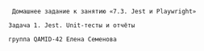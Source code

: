 ``` Домашнее задание к занятию «7.3. Jest и Playwright»```

```Задача 1. Jest. Unit-тесты и отчёты```

```группа QAMID-42 Елена Семенова```

